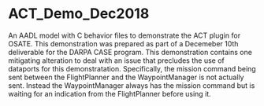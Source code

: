 # ACT_Demo_Dec2018
An AADL model with C behavior files to demonstrate the ACT plugin for OSATE. This demonstration was prepared as part of a Decemeber 10th deliverable for the DARPA CASE program. This demonstration contains one mitigating alteration to deal with an issue that precludes the use of dataports for this demonstratation. Specifically, the mission command being sent between the FlightPlanner and the WaypointManager is not actually sent. Instead the WaypointManager always has the mission command but is waiting for an indication from the FlightPlanner before using it. 

